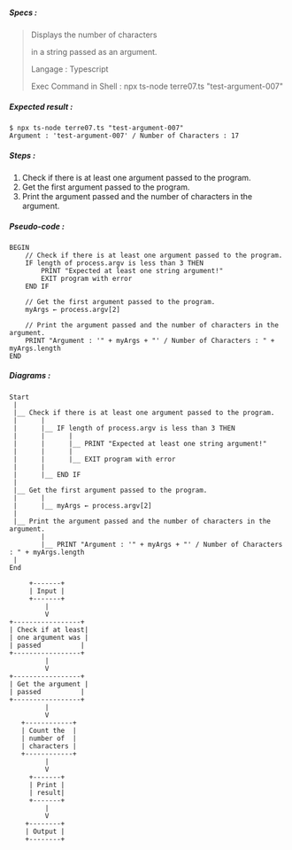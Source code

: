 ##### Specs :

> Displays the number of characters
>
> in a string passed as an argument.
>
> Langage : Typescript
>
> Exec Command in Shell : npx ts-node terre07.ts "test-argument-007"

##### Expected result :

```
$ npx ts-node terre07.ts "test-argument-007"
Argument : 'test-argument-007' / Number of Characters : 17
```

##### Steps :

1. Check if there is at least one argument passed to the program.
2. Get the first argument passed to the program.
3. Print the argument passed and the number of characters in the argument.

##### Pseudo-code :

```
BEGIN
    // Check if there is at least one argument passed to the program.
    IF length of process.argv is less than 3 THEN
        PRINT "Expected at least one string argument!"
        EXIT program with error
    END IF
    
    // Get the first argument passed to the program.
    myArgs ← process.argv[2]
    
    // Print the argument passed and the number of characters in the argument.
    PRINT "Argument : '" + myArgs + "' / Number of Characters : " + myArgs.length
END
```

##### Diagrams :

```
Start
 |
 |__ Check if there is at least one argument passed to the program.
 |      |
 |      |__ IF length of process.argv is less than 3 THEN
 |      |      |
 |      |      |__ PRINT "Expected at least one string argument!"
 |      |      |
 |      |      |__ EXIT program with error
 |      |
 |      |__ END IF
 |
 |__ Get the first argument passed to the program.
 |      |
 |      |__ myArgs ← process.argv[2]
 |
 |__ Print the argument passed and the number of characters in the argument.
        |
        |__ PRINT "Argument : '" + myArgs + "' / Number of Characters : " + myArgs.length
 |
End
```

```
     +-------+
     | Input |
     +-------+
         |
         V
+-----------------+
| Check if at least|
| one argument was |
| passed          |
+-----------------+ 
         |
         V
+-----------------+
| Get the argument |
| passed          |
+-----------------+ 
         |
         V
   +------------+
   | Count the  |
   | number of  |
   | characters |
   +------------+
         |
         V
     +-------+
     | Print |
     | result|
     +-------+
         |
         V
    +--------+
    | Output |
    +--------+
```
